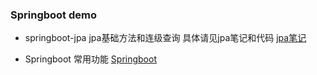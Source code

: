 ### Springboot demo
   - springboot-jpa jpa基础方法和连级查询 具体请见jpa笔记和代码
        [jpa笔记](https://github.com/mood321/springboot-demo/blob/master/springbootjpa/%E7%AC%94%E8%AE%B0.md)
      
   - Springboot 常用功能
        [Springboot](https://github.com/mood321/springboot-demo/blob/master/springboot/%E7%AC%94%E8%AE%B0.md)
      
    
    